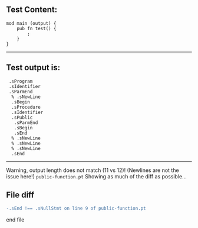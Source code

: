 
Test Content: 
-------------------------
```
mod main (output) {
    pub fn test() {
        ;
    }
}
```
------------------------
Test output is: 
-------------------------
```
 .sProgram
 .sIdentifier
 .sParmEnd
  % .sNewLine
  .sBegin
  .sProcedure
  .sIdentifier
  .sPublic
   .sParmEnd
   .sBegin
   .sEnd
  % .sNewLine
  % .sNewLine
  % .sNewLine
  .sEnd

```
------------------------
Warning, output length does not match (11 vs 12)!  (Newlines are not the issue here!) `public-function.pt`
Showing as much of the diff as possible...

File diff
-------------------------
```diff
-.sEnd !== .sNullStmt on line 9 of public-function.pt

```
end file
